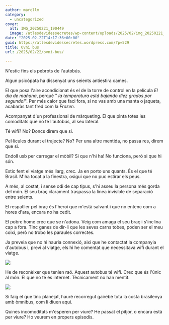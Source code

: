 ```yaml
---
author: marcllm
category:
  - uncategorized
cover:
  alt: IMG_20250221_190449
  image: /atlesdevidessecretes/wp-content/uploads/2025/02/img_20250221_190449-1.jpg
date: "2025-02-22T14:17:36+00:00"
guid: https://atlesdevidessecretes.wordpress.com/?p=529
title: Ovni bus
url: /2025/02/22/ovni-bus/

---
```

N'estic fins els pebrots de l'autobús.

Algun psicòpata ha dissenyat uns seients antiestira cames.

El que posa l'aire acondicionat és el de la torre de control en la película _El dia de mañana_, perquè " _la temperatura está bajando diez grados por segundo!_". Per més calor que faci fora, si no vas amb una manta o jaqueta, acabaràs tant fred com la _Frozen_.

Acompanyat d'un professional de màrqueting. El que pinta totes les comoditats que no té l'autobús, al seu lateral.

Té wifi? No? Doncs direm que si.

Pel·lícules durant el trajecte? No? Per una altre mentida, no passa res, direm que si.

Endoll usb per carregar el mòbil? Si que n'hi ha! No funciona, però si que hi són.

Estic fent el viatge més llarg, crec. Ja en porto uns quants. És el que té Brasil. M'ha tocat a la finestra, osigui que no puc estirar els peus.

A més, al costat, i sense odi de cap tipus, s'hi asseu la persona més gorda del món. El seu braç clarament traspassa la linea invisible de separació entre seients.

El respatller pel braç és l'heroi que m'està salvant i que no entenc com a hores d'ara, encara no ha cedit.

El pobre home crec que se n'adona. Veig com amaga el seu braç i s'inclina cap a fora. Tinc ganes de dir-li que les seves carns tobes, poden ser el meu coixí, però no trobo les paraules correctes.

Ja preveia que no hi hauria connexió, així que he contactat la companyia d'autobus i, previ al viatge, els hi he comentat que necessitava wifi durant el viatge.

![](/atlesdevidessecretes/wp-content/uploads/2025/02/img_20250222_0908133542782568059833533.jpg?w=516)

He de reconèixer que tenien raó. Aquest autobus té wifi. Crec que és l'únic al món. El que no té és internet. Tècnicament no han mentit.

![](/atlesdevidessecretes/wp-content/uploads/2025/02/img_20250221_1904498149095136188270173.jpg?w=1024)

Si faig el que tinc planejat, hauré recorregut gairebé tota la costa brasilenya amb òmnibus, com li diuen aqui.

Quines incomoditats m'esperen per viure? He passat el pitjor, o encara està per viure? Ho veurem en propers episodis.
